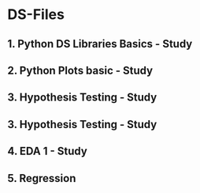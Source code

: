# DS-Files
## 1. Python DS Libraries Basics - Study
## 2. Python Plots basic - Study
## 3. Hypothesis Testing - Study
## 3. Hypothesis Testing - Study
## 4. EDA 1 - Study
## 5. Regression
